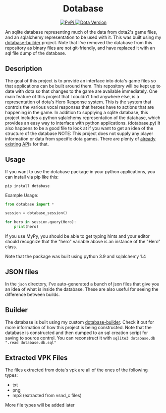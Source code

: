 <h1 align="center">Dotabase</h1>

<p align="center">
	<a href="https://pypi.org/project/dotabase/">
		<img alt="PyPi" src="https://img.shields.io/pypi/v/dotabase.svg?style=for-the-badge&logo=pypi">
	</a>
	<a href="https://www.dota2.com/patches/">
		<img alt="Dota Version" src="https://img.shields.io/endpoint?url=https://raw.githubusercontent.com/mdiller/dotabase/master/DOTA_VERSION">
	</a>
</p>

An sqlite database representing much of the data from dota2's game files, and an sqlalchemy representation to be used with it. This was built using my [dotabase-builder](https://github.com/mdiller/dotabase-builder) project. Note that I've removed the database from this repository as binary files are not git-friendly, and have replaced it with an sql file dump of the database.

## Description
The goal of this project is to provide an interface into dota's game files so that applications can be built around them. This repository will be kept up to date with dota so that changes to the game are available immediately. 
One main feature of this project that I couldn't find anywhere else, is a representation of dota's Hero Response system. This is the system that controls the various vocal responses that heroes have to actions that are happening in the game. 
In addition to supplying a sqlite database, this project includes a python sqlalchemy representation of the database, which provides an easy way to interface with python applications. (dotabase.py) It also happens to be a good file to look at if you want to get an idea of the structure of the database
NOTE: This project does not supply any player information or data from specific dota games. There are plenty of [already](http://dev.dota2.com/showthread.php?t=47115 "Dota 2 Match History API") [existing](https://steamcommunity.com/dev "Steam Web API") [API](http://docs.opendota.com/ "OpenDota/Yasp API")s for that.

## Usage

If you want to use the dotabase package in your python applications, you can install via pip like this:
```
pip install dotabase
```

Example Usage:
```python
from dotabase import *

session = dotabase_session()

for hero in session.query(Hero):
	print(hero)
```
If you use MyPy, you should be able to get typing hints and your editor should recognize that the "hero" variable above is an instance of the "Hero" class.

Note that the package was built using python 3.9 and sqlalchemy 1.4

## JSON files

In the `json` directory, I've auto-generated a bunch of json files that give you an idea of what is inside the database. These are also useful for seeing the difference between builds.

## Builder
The database is built using my custom [dotabase-builder](https://github.com/mdiller/dotabase-builder "Dotabase Builder"). Check it out for more information of how this project is being constructed. Note that the database is constructed and then dumped to an sql creation script for saving to source control. You can reconstruct it with `sqlite3 dotabase.db ".read dotabase.db.sql"`

## Extracted VPK Files
The files extracted from dota's vpk are all of the ones of the following types:
- txt
- png
- mp3 (extracted from vsnd_c files)

More file types will be added later